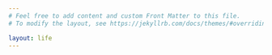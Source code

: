 ```yaml
---
# Feel free to add content and custom Front Matter to this file.
# To modify the layout, see https://jekyllrb.com/docs/themes/#overriding-theme-defaults

layout: life
---
```

